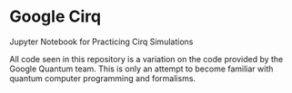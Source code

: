 # Google Cirq
Jupyter Notebook for Practicing Cirq Simulations

All code seen in this repository is a variation on the code provided by the Google Quantum team. This is only
an attempt to become familiar with quantum computer programming and formalisms.
